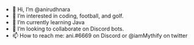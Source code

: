 - 👋 Hi, I’m @anirudhnara
- 👀 I’m interested in coding, football, and golf.
- 🌱 I’m currently learning Java
- 💞️ I’m looking to collaborate on Discord bots.
- 📫 How to reach me: ani.#6669 on Discord or @iamMythify on twitter

<!---
anirudhnara/anirudhnara is a ✨ special ✨ repository because its `README.md` (this file) appears on your GitHub profile.
You can click the Preview link to take a look at your changes.
--->
